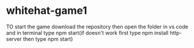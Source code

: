 # whitehat-game1
TO start the game download the repository then open the folder in vs code and in terminal type npm start(if doesn't work first type npm install http-server then type npm start)


